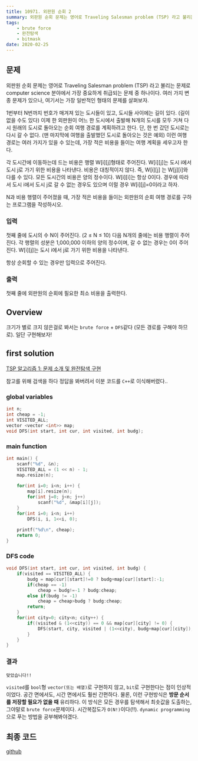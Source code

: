 ```yaml
---
title: 10971. 외판원 순회 2
summary: 외판원 순회 문제는 영어로 Traveling Salesman problem (TSP) 라고 불리는 문제로 computer science 분야에서 가장 중요하게 취급되는 문제 중 하나이다. 여러 가지 변종 문제가 있으나, 여기서는 가장 일반적인 형태의 문제를 살펴보자.
tags:
    - brute force
    - 완전탐색
    - bitmask
date: 2020-02-25
---
```

## 문제

외판원 순회 문제는 영어로 Traveling Salesman problem (TSP) 라고 불리는 문제로 computer science 분야에서 가장 중요하게 취급되는 문제 중 하나이다. 여러 가지 변종 문제가 있으나, 여기서는 가장 일반적인 형태의 문제를 살펴보자.

1번부터 N번까지 번호가 매겨져 있는 도시들이 있고, 도시들 사이에는 길이 있다. (길이 없을 수도 있다) 이제 한 외판원이 어느 한 도시에서 출발해 N개의 도시를 모두 거쳐 다시 원래의 도시로 돌아오는 순회 여행 경로를 계획하려고 한다. 단, 한 번 갔던 도시로는 다시 갈 수 없다. (맨 마지막에 여행을 출발했던 도시로 돌아오는 것은 예외) 이런 여행 경로는 여러 가지가 있을 수 있는데, 가장 적은 비용을 들이는 여행 계획을 세우고자 한다.

각 도시간에 이동하는데 드는 비용은 행렬 W[i][j]형태로 주어진다. W[i][j]는 도시 i에서 도시 j로 가기 위한 비용을 나타낸다. 비용은 대칭적이지 않다. 즉, W[i][j] 는 W[j][i]와 다를 수 있다. 모든 도시간의 비용은 양의 정수이다. W[i][i]는 항상 0이다. 경우에 따라서 도시 i에서 도시 j로 갈 수 없는 경우도 있으며 이럴 경우 W[i][j]=0이라고 하자.

N과 비용 행렬이 주어졌을 때, 가장 적은 비용을 들이는 외판원의 순회 여행 경로를 구하는 프로그램을 작성하시오.

### 입력

첫째 줄에 도시의 수 N이 주어진다. (2 ≤ N ≤ 10) 다음 N개의 줄에는 비용 행렬이 주어진다. 각 행렬의 성분은 1,000,000 이하의 양의 정수이며, 갈 수 없는 경우는 0이 주어진다. W[i][j]는 도시 i에서 j로 가기 위한 비용을 나타낸다.

항상 순회할 수 있는 경우만 입력으로 주어진다.

### 출력

첫째 줄에 외판원의 순회에 필요한 최소 비용을 출력한다.

## Overview

크기가 별로 크지 않은걸로 봐서는 `brute force` + `DFS`같다 (모든 경로를 구해야 하므로). 일단 구현해보자!

## first solution

[TSP 알고리즘 1: 문제 소개 및 완전탐색 구현](https://shoark7.github.io/programming/algorithm/introduction-to-tsp-and-solve-with-exhasutive-search)

참고를 위해 검색을 하다 정답을 봐버려서 이분 코드를 `C++`로 이식해버렸다..
### global variables
```cpp
int n;
int cheap = -1;
int VISITED_ALL;
vector <vector <int>> map;
void DFS(int start, int cur, int visited, int budg);
```
### main function
```cpp
int main() {
    scanf("%d", &n);
    VISITED_ALL = (1 << n) - 1;
    map.resize(n);
        
    for(int i=0; i<n; i++) {
        map[i].resize(n);
        for(int j=0; j<n; j++)
            scanf("%d", &map[i][j]);
    }
    for(int i=0; i<n; i++)
        DFS(i, i, 1<<i, 0);
    
    printf("%d\n", cheap);
    return 0;
}
```
### DFS code
```cpp
void DFS(int start, int cur, int visited, int budg) {
    if(visited == VISITED_ALL) {
        budg = map[cur][start]!=0 ? budg+map[cur][start]:-1;
        if(cheap == -1)
            cheap = budg!=-1 ? budg:cheap;
        else if(budg != -1)
            cheap = cheap>budg ? budg:cheap;
        return;
    }
    for(int city=0; city<n; city++) {
        if((visited & (1<<city)) == 0 && map[cur][city] != 0) {
            DFS(start, city, visited | (1<<city), budg+map[cur][city]);
        }
    }
}
```
### 결과
`맞았습니다!!`

`visited`를 `bool`형 `vector(또는 배열)`로 구현하지 않고, `bit`로 구현한다는 점이 인상적이었다. 공간 면에서도, 시간 면에서도 훨씬 간편하다. 물론, 이런 구현방식은 **방문 순서를 저장할 필요가 없을 때** 유리하다. 이 방식은 모든 경우를 탐색해서 최솟값을 도출하는, 그야말로 `brute force`문제이다. 시간복잡도가 `O(N!)`이다(!!). `dynamic programming`으로 푸는 방법을 공부해봐야겠다.

## 최종 코드
[github](https://github.com/shinjawkwang/bojPractice/blob/master/brute_force/10971.cpp)